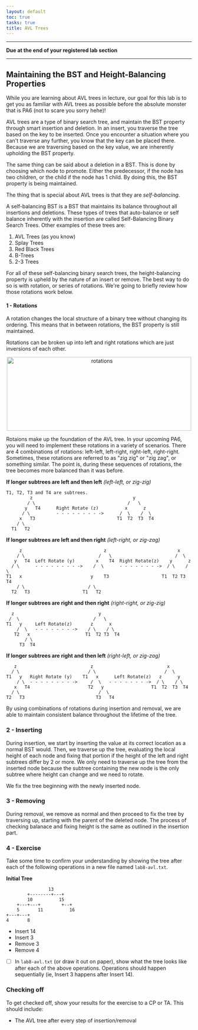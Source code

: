 ```yaml
---
layout: default
toc: true
tasks: true
title: AVL Trees
---
```


---

**Due at the end of your registered lab section**

---

## Maintaining the BST and Height-Balancing Properties

While you are learning about AVL trees in lecture, our goal for this lab is to get you as familiar with AVL trees as possible before the absolute monster that is PA6 (not to scare you sorry hehe)!

AVL trees are a type of binary search tree, and maintain the BST property through smart insertion and deletion. In an insert, you traverse the tree based on the key to be inserted. Once you encounter a situation where you can't traverse any further, you know that the key can be placed there. Because we are traversing based on the key value, we are inherently upholding the BST property.

The same thing can be said about a deletion in a BST. This is done by choosing which node to promote. Either the predecessor, if the node has two children, or the child if the node has 1 child. By doing this, the BST property is being maintained.

The thing that is special about AVL trees is that they are *self-balancing*.

A self-balancing BST is a BST that maintains its balance throughout all insertions and deletions. These types of trees that auto-balance or self balance inherently with the insertion are called Self-Balancing Binary Search Trees. Other examples of these trees are:

1. AVL Trees (as you know)
2. Splay Trees
3. Red Black Trees
4. B-Trees
5. 2-3 Trees

For all of these self-balancing binary search trees, the height-balancing property is upheld by the nature of an insert or remove. The best way to do so is with rotation, or series of rotations. We're going to briefly review how those rotations work below.

#### 1 - Rotations

A rotation changes the local structure of a binary tree without changing its ordering. This means that in between rotations, the BST property is still maintained.

Rotations can be broken up into left and right rotations which are just inversions of each other.

<div style="text-align:center"><img src="./avl_lab/assets/rotations.gif" alt="rotations" width="500" height="200" /></div>

Rotaions make up the foundation of the AVL tree. In your upcoming PA6, you will need to implement these rotations in a variety of scenarios. There are 4 combinations of rotations: left-left, left-right, right-left, right-right. Sometimes, these rotations are referred to as "zig zig" or "zig zag", or something similar. The point is, during these sequences of rotations, the tree becomes more balanced than it was before.

__If longer subtrees are left and then left__ *(left-left, or zig-zig)*

```
T1, T2, T3 and T4 are subtrees.
         z                                      y
        / \                                   /   \
       y   T4      Right Rotate (z)          x      z
      / \          - - - - - - - - ->      /  \    /  \
     x   T3                               T1  T2  T3  T4
    / \
  T1   T2
```

__If longer subtrees are left and then right__ *(left-right, or zig-zag)*

```
     z                               z                           x
    / \                            /   \                        /  \
   y   T4  Left Rotate (y)        x    T4  Right Rotate(z)    y      z
  / \      - - - - - - - - ->    /  \      - - - - - - - ->  / \    / \
T1   x                          y    T3                    T1  T2 T3  T4
    / \                        / \
  T2   T3                    T1   T2
```

__If longer subtrees are right and then right__ *(right-right, or zig-zig)*

```
  z                                y
 /  \                            /   \
T1   y     Left Rotate(z)       z      x
    /  \   - - - - - - - ->    / \    / \
   T2   x                     T1  T2 T3  T4
       / \
     T3  T4
```

__If longer subtrees are right and then left__ *(right-left, or zig-zag)*

```
   z                            z                            x
  / \                          / \                          /  \
T1   y   Right Rotate (y)    T1   x      Left Rotate(z)   z      y
    / \  - - - - - - - - ->     /  \   - - - - - - - ->  / \    / \
   x   T4                      T2   y                  T1  T2  T3  T4
  / \                              /  \
T2   T3                           T3   T4
```

By using combinations of rotations during insertion and removal, we are able to maintain consistent balance throughout the lifetime of the tree.

### 2 - Inserting

During insertion, we start by inserting the value at its correct location as a normal BST would. Then, we traverse up the tree, evaluating the local height of each node and fixing that portion if the height of the left and right subtrees differ by 2 or more. We only need to traverse up the tree from the inserted node because the subtree containing the new node is the only subtree where height can change and we need to rotate.

We fix the tree beginning with the newly inserted node.

### 3 - Removing

During removal, we remove as normal and then proceed to fix the tree by traversing up, starting with the parent of the deleted node. The process of checking balanace and fixing height is the same as outlined in the insertion part.

### 4 - Exercise

Take some time to confirm your understanding by showing the tree after each of the following operations in a new file named `lab8-avl.txt`.

__Initial Tree__

```
                13
        +--------+---+
        10          15
    +---+---+        +--+
    5       11          16
+---+---+
4       8
```
+ Insert 14
+ Insert 3
+ Remove 3
+ Remove 4

- [ ] In `lab8-avl.txt` (or draw it out on paper), show what the tree looks like after each of the above operations. Operations should happen sequentially (ie, Insert 3 happens after Insert 14).

### Checking off

To get checked off, show your results for the exercise to a CP or TA. This should include:

- The AVL tree after every step of insertion/removal